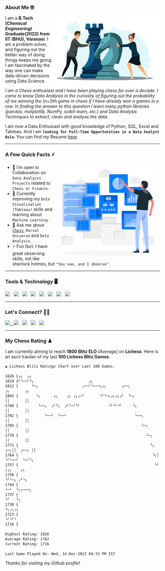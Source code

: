 ### About Me 🤓
<img align="right" alt="Coding" width="350" src="https://github.com/Laxman-Lakhan/Laxman-Lakhan/blob/master/Assets/Chess_Vector.jpg">   

I am a **B.Tech** _**(Chemical Engineering)**_ **Graduate(2022) from IIT (BHU), Varanasi**. I am a problem solver, and figuring out the better way of doing things keeps me going. I am fascinated by the way one can make data-driven decisions using Data Science. 

_I am a Chess enthusiast and I have been playing chess for over a decade. I came to know Data Analysis in the curiosity of figuring out the probability of me winning the (n+1)th game in chess if I have already won n games in a row. In finding the answer to this question I learn many python libraries (pandas, matplotlib, NumPy, scikit-learn, etc.) and Data Analysis Techniques to extract, clean and analyse the data._

I am now a Data Enthusiast with good knowledge of Python, SQL, Excel and Tableau. And I am **`looking for Full-Time Opportunities in a Data Analyst Role`**. You can find my Resume
 [here](https://drive.google.com/file/d/1UIOoogRLj5eGQFQBkuvMmTISZVdl2Ok7/view?usp=sharing).


---

### A Few Quick Facts ⚡️
<img align="right" alt="Coding" width="340" src="https://github.com/Laxman-Lakhan/Laxman-Lakhan/blob/master/Assets/Data_Vector.jpg">   

- 🤝 I’m open to Collaboration on `Data Analysis Projects` related to `Chess or Finance`.
- 📖 Currently improving my `Data Visualisation (Tableau)` skills and learning about `Machine Learning`.
- 💬 Ask me about [`Chess`](https://lichess.org/@/YourKingIsInDanger), `Marvel Universe` and `Data Analysis`.
- ⚡️ Fun fact: I have great observing skills, not like sherlock holmes, but `"You see, and I observe"`.

---
### Tools & Technology 🖥

<img src="https://img.shields.io/badge/Python-white?logo=Python&logoColor=ColorName&style=ShieldStyle" /> &nbsp;
<img src="https://img.shields.io/badge/MySQL-white?logo=MySQL&logoColor=ColorName&style=ShieldStyle" /> &nbsp;
<img src="https://img.shields.io/badge/Tableau-white?logo=Tableau&logoColor=ColorName&style=ShieldStyle" /> &nbsp;
<img src="https://img.shields.io/badge/Excel-white?logo=Microsoft+Excel&logoColor=196F3D&style=ShieldStyle" /> &nbsp;
<img src="https://img.shields.io/badge/Jupyter-white?logo=Jupyter&logoColor=ColorName&style=ShieldStyle" /> &nbsp;
<img src="https://img.shields.io/badge/pandas-white?logo=Pandas&logoColor=000080&style=ShieldStyle" /> &nbsp;
<img src="https://img.shields.io/badge/numpy-white?logo=Numpy&logoColor=85C1E9&style=ShieldStyle" /> &nbsp;
<img src="https://img.shields.io/badge/scikit learn-white?logo=Scikit+Learn&logoColor=ColorName&style=ShieldStyle" /> &nbsp;



---

### Let's Connect? 🫳🏻

<a href="mailto:laxmansingh.lakhan@gmail.com"> <img src="https://img.icons8.com/fluent/48/000000/gmail.png" width="3.5%"/> &nbsp;
[<img src="https://img.icons8.com/color/48/000000/linkedin.png" width="3.5%"/>](https://www.linkedin.com/in/laxman-lakhan/)  &nbsp;
[<img src="https://img.icons8.com/fluent/48/000000/facebook-new.png" width="3.5%"/>](https://www.facebook.com/s.laxmanlakhan/)  &nbsp;
[<img src="https://img.icons8.com/fluent/48/000000/instagram-new.png" width="3.5%"/>](https://www.instagram.com/laxman.lakhan/)  &nbsp;
[<img src="https://img.icons8.com/color/48/000000/twitter.png" width="3.5%"/>](https://twitter.com/laxman__lakhan)  &nbsp;

 ---
  
### My Chess Rating ♟
  
I am currently aiming to reach **1800 Blitz ELO** *(Average)* on **Lichess**. Here is an ascii tracker of my last **100 Lichess Blitz Games**.

  ```
  ♟︎ 𝙻𝚒𝚌𝚑𝚎𝚜𝚜 𝙱𝚕𝚒𝚝𝚣 𝚁𝚊𝚝𝚒𝚗𝚐𝚜 𝙲𝚑𝚊𝚛𝚝 𝚘𝚟𝚎𝚛 𝙻𝚊𝚜𝚝 𝟷00 𝙶𝚊𝚖𝚎𝚜.
  
1826 ┤╭╮  ╭╮
1819 ┼╯╰──╯╰╮                         ╭╮
1812 ┤      ╰─╮                    ╭──╯╰───╮╭╮       ╭──╮               ╭╮       ╭╮
1805 ┤        ╰╮      ╭╮    ╭╮ ╭╮╭─╯       ╰╯╰─╮╭╮╭╮╭╯  ╰─╮             ││       ││
1798 ┤         ╰──╮  ╭╯╰╮  ╭╯╰─╯╰╯             ╰╯╰╯╰╯     ╰╮            ││       ││
1792 ┤            ╰──╯  ╰──╯                               ╰──╮         ││       ││
1785 ┤                                                        ╰─╮       ││       ││
1778 ┤                                                          ╰─╮     ││       ││
1771 ┤                                                            ╰╮ ╭─╮││  ╭──╮ ││
1764 ┤                                                             ╰╮│ ╰╯╰──╯  ╰─╯╰╮
1757 ┤                                                              ╰╯             │╭╮    ╭╮
1750 ┤                                                                             ╰╯╰─╮ ╭╯╰╮
1744 ┤                                                                                 ╰─╯  ╰╮╭───╮
1737 ┤                                                                                       ╰╯   ╰╮
1730 ┤                                                                                             ╰╮╭╮╭╮
1723 ┤                                                                                              ╰╯╰╯╰
1716 ┤ 

Highest Rating: 1826
Average Rating: 1782
Current Rating: 1716 

Last Game Played On: Wed, 14-Dec-2022 04:33 PM IST
  ```
  
  
*Thanks for visiting my Github profile!*
